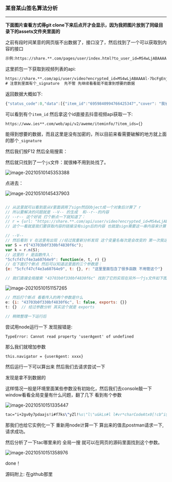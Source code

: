### 某音某山签名算法分析



---

**下面图片查看方式得git clone下来后点开才会显示，因为我把图片放到了同级目录下的assets文件夹里面的**

之前有段时间某音的网页版不出数据了，接口没了，然后找到了一个可以获取到内容的接口

```tex
示例:https://share.**.com/pages/user/index.html?to_user_id=MS4wLjABAAAAl-7bcFgEnjc1XioCKHlK8tW60xVV8BkYD_Y1IuJalxk&timestamp=1620614828&share_ht_uid=0&did=3236550290978567&iid=2375398399422007&utm_medium=huoshan_android&tt_from=copy_link&app=live_stream&utm_source=copy_link&schema_url=sslocal%3A%2F%2Fprofile%3Fid%3D74004558498
```

这里抓包一下获取到视频列表的api:

```tex
https://share.**.com/api/user/video?encrypted_id=MS4wLjABAAAAl-7bcFgEnjc1XioCKHlK8tW60xVV8BkYD_Y1IuJalxk&offset=0&count=30&t=1620615805274&_signature=4c3LzgAgEAAJF-mzJR0JpuHNy9AAIFd  
# 注意到里面有个_signature  先不管 先继续看看能不能拿到想要的数据
```

返回数据大概如下:

```javascript
{"status_code":0,"data":[{"item_id":"6959840994766425347","cover": "我省略了"},{"item_id":"6959445312825986316","cover":"我省略了"}],"extra":{}}
```

可以看到有个`item_id` 然后拿这个id直接去抖音视频api获取一下:

`https://www.ies**.com/web/api/v2/aweme/iteminfo/?item_ids={}`

能得到想要的数据，而且这里是没有加密的，所以目前来看需要破解的地方就上面的那个`_signature`



然后我们按F12 然后全局搜索：

然后就只找到了一个`js`文件：就很棒不用到处找了。

![image-20210510145353388](E:\my_github_sign\某音某山网页版\某音某山签名算法分析.assets\image-20210510145353388.png)

点进去：

![image-20210510145437903](E:\my_github_sign\某音某山网页版\某音某山签名算法分析.assets\image-20210510145437903.png)

```javascript

// 从这里就可以看到是从V里面调用了sign然后Object成一个对象后计算了 r
// 所以要解决的问题就是 --V-- 的生成  和--r--的内容
// --r-- 这个好说 打个断点一下就知道了：
// r = {url: "https://share.**.com/api/user/video?encrypted_id=MS4wLjABAAAAl-7bcFgEnjc1XioCKHlK8tW60xVV8BkYD_Y1IuJalxk&offset=0&count=30&t=1620615805274"}
// 这个一看就是我们要获取内容的链接没有sign后的内容 也就是sign需要这一串内容来计算

// --V--
// 然后看到 V 在这里有出现 //经过我重新分析发现 这个变量名每次是会改变的 第一次我这里是V 现在变成了S了 不过没关系接着分析
var S = r("43703b0f330bf4830f6c");  
var k = r.n(S);
// 这里的 r 是函数传入：
"5cfcf47cf4e3a60764e9": function(e, t, r) {}  
// 在下面打个断点 然后可以知道这里面的三个参数是：
{e: "5cfcf47cf4e3a60764e9", t: {}, r: "这里里面包含了很多函数 不用管这个"}

// 我们直接全局搜索 "43703b0f330bf4830f6c" 找到了它的实现在另外一个js文件如下图
```

![image-20210510151157265](E:\my_github_sign\某音某山网页版\某音某山签名算法分析.assets\image-20210510151157265.png)

```javascript
// 然后打个断点 看看传入的两个参数是什么
e: {i: "43703b0f330bf4830f6c", l: false, exports: {}}
t: {}  // 经过参数分析 其实这个就是 exports

// 稍微整理一下运行后
```

尝试用node运行一下 发现报错是:

```tex
TypeError: Cannot read property 'userAgent' of undefined
```

那么我们就增加参数

```
this.navigator = {userAgent: xxxx}
```

然后运行一下可以算出来 然后我们去请求尝试一下

发现是拿不到数据的

这样情况一般是环境里面某些参数没有初始化，然后我们去console敲一下 window看看全局变量有什么问题，翻了几下 看到有个参数

![image-20210510151335447](E:\my_github_sign\某音某山网页版\某音某山签名算法分析.assets\image-20210510151335447.png)

```tex
tac="i+2gv0y7pdaajs!i#f7ks\"yZl!%s\"l\"u&kLs#l l#vr*charCodeAtx0[!cb^i$1em7b*0d#>>>s j￮l  s#"
```

那我们也给它实例化一下 重新用node计算一下 算出来的值去postman请求一下,请求成功。

然后分析了一下tac哪里来的 全局一搜 就可以在网页的源码里面找到这个参数。

![image-20210510151358976](E:\my_github_sign\某音某山网页版\某音某山签名算法分析.assets\image-20210510151358976.png)

done！

源码附上: 在github那里

